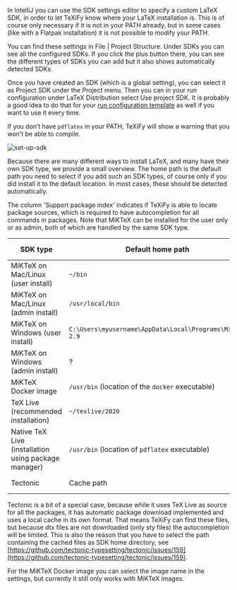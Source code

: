 In IntelliJ you can use the SDK settings editor to specify a custom LaTeX SDK, in order to let TeXiFy know where your LaTeX installation is.
This is of course only necessary if it is not in your PATH already, but in some cases (like with a Flatpak installation) it is not possible to modify your PATH.

You can find these settings in <ui-path>File | Project Structure</ui-path>.
Under SDKs you can see all the configured SDKs.
If you click the plus button there, you can see the different types of SDKs you can add but it also shows automatically detected SDKs.

Once you have created an SDK (which is a global setting), you can select it as Project SDK under the Project menu.
Then you can in your run configuration under LaTeX Distribution select Use project SDK.
It is probably a good idea to do that for your [run configuration template](Running-a-LaTeX-file.md) as well if you want to use it every time.

If you don’t have `pdflatex` in your PATH, TeXiFy will show a warning that you won’t be able to compile.

![set-up-sdk](set-up-sdk.png)

Because there are many different ways to install LaTeX, and many have their own SDK type, we provide a small overview.
The home path is the default path you need to select if you add such an SDK types, of course only if you did install it to the default location.
In most cases, these should be detected automatically.

The column 'Support package index' indicates if TeXiFy is able to locate package sources, which is required to have autocompletion for all commands in packages.
Note that MiKTeX can be installed for the user only or as admin, both of which are handled by the same SDK type.

| SDK type | Default home path | Supports package index |
| --- | --- | --- |
| MiKTeX on Mac/Linux (user install) | `~/bin` | yes |
| MiKTeX on Mac/Linux (admin install) | `/usr/local/bin` | no |
| MiKTeX on Windows (user install) | `C:\Users\myusername\AppData\Local\Programs\MiKTeX 2.9` | yes |
| MiKTeX on Windows (admin install) | ? | no |
| MiKTeX Docker image | `/usr/bin` (location of the `docker` executable) | no |
| TeX Live (recommended installation) | `~/texlive/2020` | yes |
| Native TeX Live (installation using package manager) | `/usr/bin` (location of `pdflatex` executable) | no |
| Tectonic | Cache path | yes (limited autocompletion) |

Tectonic is a bit of a special case, because while it uses TeX Live as source for all the packages, it has automatic package download implemented and uses a local cache in its own format.
That means TeXiFy can find these files, but because dtx files are not downloaded (only sty files) the autocompletion will be limited.
This is also the reason that you have to select the path containing the cached files as SDK home directory, see [https://github.com/tectonic-typesetting/tectonic/issues/159](https://github.com/tectonic-typesetting/tectonic/issues/159).

For the MiKTeX Docker image you can select the image name in the settings, but currently it still only works with MiKTeX images.
